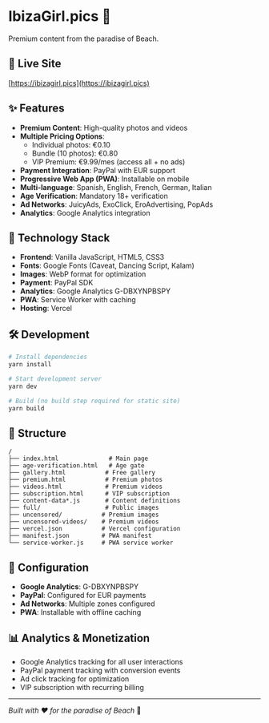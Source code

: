 # IbizaGirl.pics 🌴

Premium content from the paradise of Beach.

## 🚀 Live Site
[https://ibizagirl.pics](https://ibizagirl.pics)

## ✨ Features

- **Premium Content**: High-quality photos and videos
- **Multiple Pricing Options**: 
  - Individual photos: €0.10
  - Bundle (10 photos): €0.80 
  - VIP Premium: €9.99/mes (access all + no ads)
- **Payment Integration**: PayPal with EUR support
- **Progressive Web App (PWA)**: Installable on mobile
- **Multi-language**: Spanish, English, French, German, Italian
- **Age Verification**: Mandatory 18+ verification
- **Ad Networks**: JuicyAds, ExoClick, EroAdvertising, PopAds
- **Analytics**: Google Analytics integration

## 📱 Technology Stack

- **Frontend**: Vanilla JavaScript, HTML5, CSS3
- **Fonts**: Google Fonts (Caveat, Dancing Script, Kalam)
- **Images**: WebP format for optimization
- **Payment**: PayPal SDK
- **Analytics**: Google Analytics G-DBXYNPBSPY
- **PWA**: Service Worker with caching
- **Hosting**: Vercel

## 🛠️ Development

```bash
# Install dependencies
yarn install

# Start development server
yarn dev

# Build (no build step required for static site)
yarn build
```

## 📂 Structure

```
/
├── index.html              # Main page
├── age-verification.html   # Age gate
├── gallery.html           # Free gallery
├── premium.html           # Premium photos
├── videos.html            # Premium videos
├── subscription.html      # VIP subscription
├── content-data*.js       # Content definitions
├── full/                  # Public images
├── uncensored/           # Premium images
├── uncensored-videos/    # Premium videos
├── vercel.json           # Vercel configuration
├── manifest.json         # PWA manifest
└── service-worker.js     # PWA service worker
```

## 🔧 Configuration

- **Google Analytics**: G-DBXYNPBSPY
- **PayPal**: Configured for EUR payments
- **Ad Networks**: Multiple zones configured
- **PWA**: Installable with offline caching

## 📊 Analytics & Monetization

- Google Analytics tracking for all user interactions
- PayPal payment tracking with conversion events
- Ad click tracking for optimization
- VIP subscription with recurring billing

---

*Built with ❤️ for the paradise of Beach* 🌴